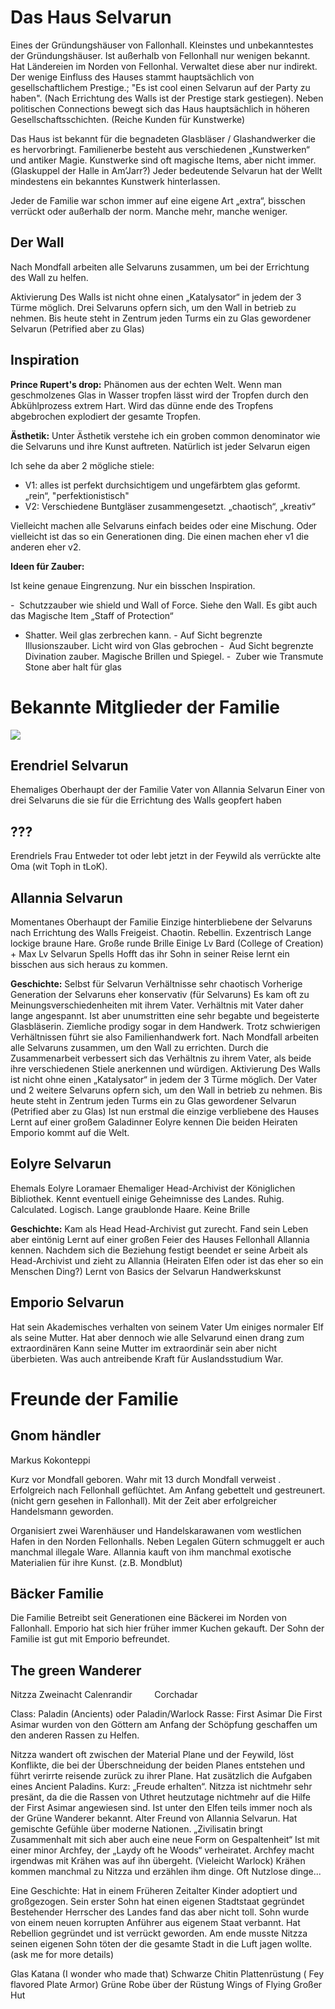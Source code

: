 # Das Haus Selvarun

Eines der Gründungshäuser von Fallonhall.
Kleinstes und unbekanntestes der Gründungshäuser.
Ist außerhalb von Fellonhall nur wenigen bekannt.
Hat Ländereien im Norden von Fellonhal. Verwaltet diese aber nur indirekt.
Der wenige Einfluss des Hauses stammt hauptsächlich von gesellschaftlichem Prestige.; "Es ist cool einen Selvarun auf der Party zu haben".
(Nach Errichtung des Walls ist der Prestige stark gestiegen).
Neben politischen Connections bewegt sich das Haus hauptsächlich in höheren Gesellschaftsschichten. (Reiche Kunden für Kunstwerke)

Das Haus ist bekannt für die begnadeten Glasbläser / Glashandwerker die es hervorbringt.
Familienerbe besteht aus verschiedenen „Kunstwerken“ und antiker Magie.
Kunstwerke sind oft magische Items, aber nicht immer. (Glaskuppel der Halle in Am’Jarr?)
Jeder bedeutende  Selvarun hat der Wellt mindestens ein bekanntes Kunstwerk hinterlassen.

Jeder de Familie war schon immer auf eine eigene Art „extra“, bisschen verrückt oder außerhalb der norm. Manche mehr, manche weniger.

## Der Wall

Nach Mondfall arbeiten alle Selvaruns zusammen, um bei der Errichtung des Wall zu helfen.

Aktivierung Des Walls ist nicht ohne einen „Katalysator“ in jedem der 3 Türme möglich. Drei Selvaruns opfern sich, um den Wall in betrieb zu nehmen. Bis heute steht in Zentrum jeden Turms ein zu Glas gewordener Selvarun (Petrified aber zu Glas)

## Inspiration

**Prince Rupert's drop:**
Phänomen aus der echten Welt.
Wenn man geschmolzenes Glas in Wasser tropfen lässt wird der Tropfen durch den Abkühlprozess extrem Hart. Wird das dünne ende des Tropfens abgebrochen explodiert der gesamte Tropfen.

**Ästhetik:**
Unter Ästhetik verstehe ich ein groben common denominator wie die Selvaruns und ihre Kunst auftreten. Natürlich ist jeder Selvarun eigen

Ich sehe da aber 2 mögliche stiele:
- V1: alles ist perfekt durchsichtigem und ungefärbtem glas geformt. „rein“, "perfektionistisch"
- V2: Verschiedene Buntgläser zusammengesetzt. „chaotisch“, „kreativ“

Vielleicht machen alle Selvaruns einfach beides oder eine Mischung. Oder vielleicht ist das so ein Generationen ding. Die einen machen eher v1 die anderen eher v2. 

**Ideen für Zauber:**

Ist keine genaue Eingrenzung. Nur ein bisschen Inspiration.

-  Schutzzauber wie shield und Wall of Force. Siehe den Wall. Es gibt auch das Magische Item „Staff of Protection“
- Shatter. Weil glas zerbrechen kann.
- Auf Sicht begrenzte Illusionszauber. Licht wird von Glas gebrochen
-  Aud Sicht begrenzte Divination zauber. Magische Brillen und Spiegel.
-  Zuber wie Transmute Stone aber halt für glas







# Bekannte Mitglieder der Familie



![](file:///C:/Users/Inkomid/AppData/Local/Temp/msohtmlclip1/01/clip_image001.png)


## Erendriel Selvarun

Ehemaliges Oberhaupt der der Familie
Vater von Allannia Selvarun
Einer von drei Selvaruns die sie für die Errichtung des Walls geopfert haben

## ???

Erendriels Frau
Entweder tot oder lebt jetzt in der Feywild als verrückte alte Oma (wit Toph in tLoK).

## Allannia Selvarun

Momentanes Oberhaupt der Familie
Einzige hinterbliebene der Selvaruns nach Errichtung des Walls
Freigeist. Chaotin. Rebellin. Exzentrisch
Lange lockige braune Hare. Große runde Brille
Einige Lv Bard (College of Creation) + Max Lv Selvarun Spells
Hofft das ihr Sohn in seiner Reise lernt ein bisschen aus sich heraus zu kommen.

**Geschichte:**
Selbst für Selvarun Verhältnisse sehr chaotisch
Vorherige Generation der Selvaruns eher konservativ (für Selvaruns)
Es kam oft zu Meinungsverschiedenheiten mit ihrem Vater.
Verhältnis mit Vater daher lange angespannt.
Ist aber unumstritten eine sehr begabte und begeisterte Glasbläserin. Ziemliche prodigy sogar in dem Handwerk.
Trotz schwierigen Verhältnissen führt sie also Familienhandwerk fort.
Nach Mondfall arbeiten alle Selvaruns zusammen, um den Wall zu errichten.
Durch die Zusammenarbeit verbessert sich das Verhältnis zu ihrem Vater, als beide ihre verschiedenen Stiele anerkennen und würdigen.
Aktivierung Des Walls ist nicht ohne einen „Katalysator“ in jedem der 3 Türme möglich. Der Vater und 2 weitere Selvaruns opfern sich, um den Wall in betrieb zu nehmen. Bis heute steht in Zentrum jeden Turms ein zu Glas gewordener Selvarun (Petrified aber zu Glas)
Ist nun erstmal die einzige verbliebene des Hauses
Lernt auf einer großem Galadinner Eolyre kennen
Die beiden Heiraten
Emporio kommt auf die Welt.

## Eolyre Selvarun

Ehemals Eolyre Loramaer
Ehemaliger Head-Archivist der Königlichen Bibliothek. Kennt eventuell einige Geheimnisse des Landes.
Ruhig. Calculated. Logisch.
Lange graublonde Haare. Keine Brille

**Geschichte:**
Kam als Head Head-Archivist gut zurecht. Fand sein Leben aber eintönig
Lernt auf einer großen Feier des Hauses Fellonhall Allannia kennen.
Nachdem sich die Beziehung festigt beendet er seine Arbeit als Head-Archivist und zieht zu Allannia (Heiraten Elfen oder ist das eher so ein Menschen Ding?)
Lernt von Basics der Selvarun Handwerkskunst

## Emporio Selvarun

Hat sein Akademisches verhalten von seinem Vater
Um einiges normaler Elf als seine Mutter. Hat aber dennoch wie alle Selvarund einen drang zum extraordinären
Kann seine Mutter im extraordinär sein aber nicht überbieten. Was auch antreibende Kraft für Auslandsstudium War.

# Freunde der Familie
## Gnom händler

Markus Kokonteppi

Kurz vor Mondfall geboren. Wahr mit 13 durch Mondfall verweist . Erfolgreich nach Fellonhall geflüchtet. Am Anfang gebettelt und gestreunert. (nicht gern gesehen in Fallonhall). Mit der Zeit aber erfolgreicher Handelsmann geworden.

Organisiert zwei Warenhäuser und Handelskarawanen vom westlichen Hafen in den Norden Fellonhalls.
Neben Legalen Gütern schmuggelt er auch manchmal illegale Ware. 
Allannia kauft von ihm manchmal exotische Materialien für ihre Kunst. (z.B. Mondblut)

## Bäcker Familie

Die Familie Betreibt seit Generationen eine Bäckerei im Norden von Fallonhall. Emporio hat sich hier früher immer Kuchen gekauft. Der Sohn der Familie ist gut mit Emporio befreundet.

## The green Wanderer

Nitzza Zweinacht
Calenrandir        
Corchadar        

Class: Paladin (Ancients) oder Paladin/Warlock
Rasse: First Asimar
Die First Asimar wurden von den Göttern am Anfang der Schöpfung geschaffen um den anderen Rassen zu Helfen.

Nitzza wandert oft zwischen der Material Plane und der Feywild, löst Konflikte, die bei der Überschneidung der beiden Planes entstehen und führt verirrte reisende zurück zu ihrer Plane.
Hat zusätzlich die Aufgaben eines Ancient Paladins. Kurz: „Freude erhalten“.
Nitzza ist nichtmehr sehr presänt, da die die Rassen von Uthret heutzutage nichtmehr auf die Hilfe der First Asimar angewiesen sind.
Ist unter den Elfen teils immer noch als der Grüne Wanderer bekannt.
Alter Freund von Allannia Selvarun.
Hat gemischte Gefühle über moderne Nationen. „Zivilisatin bringt Zusammenhalt mit sich aber auch eine neue Form on Gespaltenheit“
Ist mit einer minor Archfey, der „Laydy oft he Woods“ verheiratet.
Archfey macht irgendwas mit Krähen was auf ihn übergeht. (Vieleicht Warlock)
Krähen kommen manchmal zu Nitzza und erzählen ihm dinge. Oft Nutzlose dinge...

Eine Geschichte:
Hat in einem Früheren Zeitalter Kinder adoptiert und großgezogen.
Sein erster Sohn hat einen eigenen Stadtstaat gegründet
Bestehender Herrscher des Landes fand das aber nicht toll.
Sohn wurde von einem neuen korrupten Anführer aus eigenem Staat verbannt.
Hat Rebellion gegründet und ist verrückt geworden.
Am ende musste Nitzza seinen eigenen Sohn töten der die gesamte Stadt in die Luft jagen wollte.
(ask me for more details)

Glas Katana (I wonder who made that)
Schwarze Chitin Plattenrüstung ( Fey flavored Plate Armor)
Grüne Robe über der Rüstung
Wings of Flying
Großer Hut